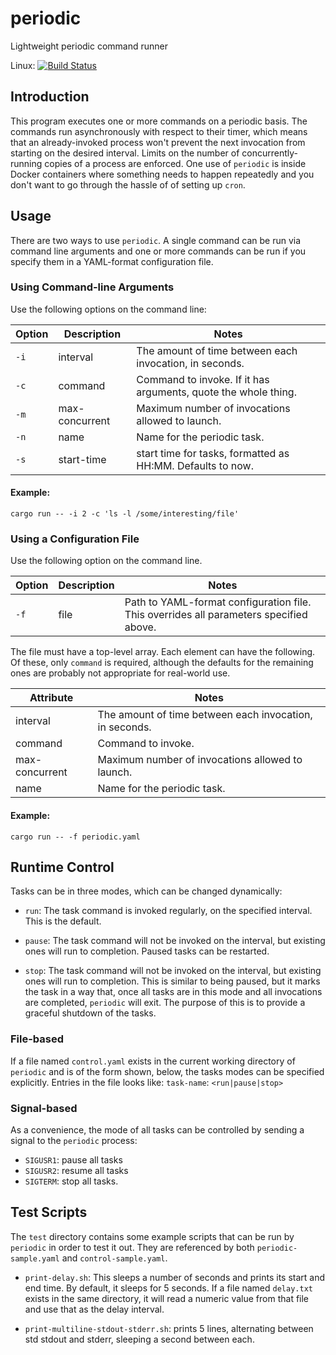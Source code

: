 # periodic

Lightweight periodic command runner

Linux: [![Build Status](https://travis-ci.org/cmusser/periodic.svg?branch=master)](https://travis-ci.org/cmusser/periodic)

## Introduction

This program executes one or more commands on a periodic basis. The
commands run asynchronously with respect to their timer, which means
that an already-invoked process won't prevent the next invocation from
starting on the desired interval. Limits on the number of
concurrently-running copies of a process are enforced. One use of
`periodic` is inside Docker containers where something needs to happen
repeatedly and you don't want to go through the hassle of of setting
up `cron`.

## Usage

There are two ways to use `periodic`. A single command can be run via
command line arguments and one or more commands can be run if you
specify them in a YAML-format configuration file.

### Using Command-line Arguments
Use the following options on the command line:

|Option|Description|Notes|
|---|---|---|
|`-i`|interval |The amount of time between each invocation, in seconds.|
|`-c`|command |Command to invoke. If it has arguments, quote the whole thing.|
|`-m`|max-concurrent|Maximum number of invocations allowed to launch.|
|`-n`|name|Name for the periodic task.|
|`-s`|start-time|start time for tasks, formatted as HH:MM. Defaults to now.|


#### Example:

	cargo run -- -i 2 -c 'ls -l /some/interesting/file'

### Using a Configuration File

Use the following option on the command line.

|Option|Description|Notes|
|---|---|---|
|`-f`|file |Path to YAML-format configuration file. This overrides all parameters specified above.|

The file must have a top-level array. Each element can have the following.
Of these, only `command` is required, although the defaults for the remaining
ones are probably not appropriate for real-world use.

|Attribute|Notes|
|---|---|
|interval |The amount of time between each invocation, in seconds.|
|command |Command to invoke.|
|max-concurrent|Maximum number of invocations allowed to launch.|
|name|Name for the periodic task.|

#### Example:

	cargo run -- -f periodic.yaml

## Runtime Control

 Tasks can be in three modes, which can be changed dynamically:

- `run`: The task command is invoked regularly, on the specified
  interval. This is the default.

- `pause`: The task command will not be invoked on the interval, but
  existing ones will run to completion. Paused tasks can be restarted.

- `stop`: The task command will not be invoked on the interval, but
  existing ones will run to completion. This is similar to being
  paused, but it marks the task in a way that, once all tasks are in
  this mode and all invocations are completed, `periodic` will
  exit. The purpose of this is to provide a graceful shutdown of the
  tasks.

### File-based

If a file named `control.yaml` exists in the current working directory
of `periodic` and is of the form shown, below, the tasks modes can
be specified explicitly. Entries in the file looks like:
`task-name`: `<run|pause|stop>`

### Signal-based

As a convenience, the mode of all tasks can be controlled by sending a
signal to the `periodic` process:

- `SIGUSR1`: pause all tasks
- `SIGUSR2`: resume all tasks
- `SIGTERM`: stop all tasks.

## Test Scripts

The `test` directory contains some example scripts that can be run by
`periodic` in order to test it out. They are referenced by both
`periodic-sample.yaml` and `control-sample.yaml`.

- `print-delay.sh`: This sleeps a number of seconds and prints its
  start and end time. By default, it sleeps for 5 seconds. If a file
  named `delay.txt` exists in the same directory, it will read a
  numeric value from that file and use that as the delay interval.

- `print-multiline-stdout-stderr.sh`: prints 5 lines, alternating
   between std stdout and stderr, sleeping a second between each.
